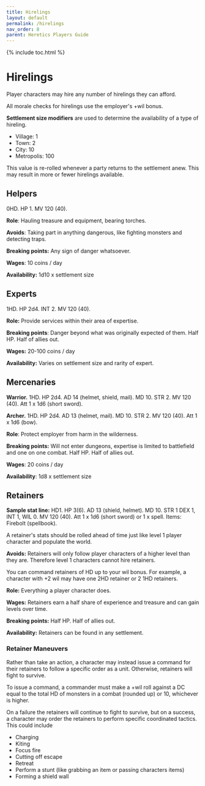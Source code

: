 ```yaml
---
title: Hirelings
layout: default
permalink: /hirelings
nav_order: 8
parent: Heretics Players Guide
---
```

{% include toc.html %}

# Hirelings
Player characters may hire any number of hirelings they can afford. 

All morale checks for hirelings use the employer's +wil bonus. 

**Settlement size modifiers** are used to determine the availability of a type of hireling. 

- Village: 1
- Town: 2
- City: 10
- Metropolis: 100

This value is re-rolled whenever a party returns to the settlement anew. This may result in more or fewer hirelings available. 

## Helpers
0HD. HP 1. MV 120 (40). 

**Role**: Hauling treasure and equipment, bearing torches. 

**Avoids**: Taking part in anything dangerous, like fighting monsters and detecting traps. 

**Breaking points:** Any sign of danger whatsoever. 

**Wages**: 10 coins / day

**Availability:** 1d10 x settlement size

## Experts
1HD. HP 2d4. INT 2. MV 120 (40).

**Role:** Provide services within their area of expertise. 

**Breaking points**: Danger beyond what was originally expected of them. Half HP. Half of allies out.

**Wages:** 20-100 coins / day

**Availability:** Varies on settlement size and rarity of expert. 

## Mercenaries
**Warrior.** 1HD. HP 2d4. AD 14 (helmet, shield, mail). MD 10. STR 2. MV 120 (40). Att 1 x 1d6 (short sword).

**Archer.** 1HD. HP 2d4. AD 13 (helmet, mail). MD 10. STR 2. MV 120 (40). Att 1 x 1d6 (bow).

**Role**: Protect employer from harm in the wilderness. 

**Breaking points:** Will not enter dungeons, expertise is limited to battlefield and one on one combat. Half HP. Half of allies out.

**Wages**: 20 coins / day

**Availability**: 1d8 x settlement size

## Retainers
**Sample stat line:** HD1. HP 3(6). AD 13 (shield, helmet). MD 10. STR 1 DEX 1, INT 1, WIL 0. MV 120 (40). Att 1 x 1d6 (short sword) or 1 x spell. Items: Firebolt (spellbook).

A retainer's stats should be rolled ahead of time just like level 1 player character and populate the world. 

**Avoids:** Retainers will only follow player characters of a higher level than they are. Therefore level 1 characters cannot hire retainers. 

You can command retainers of HD up to your wil bonus. For example, a character with +2 wil may have one 2HD retainer or 2 1HD retainers.

**Role:** Everything a player character does. 

**Wages:** Retainers earn a half share of experience and treasure and can gain levels over time.

**Breaking points:** Half HP. Half of allies out.

**Availability:** Retainers can be found in any settlement. 

### Retainer Maneuvers
Rather than take an action, a character may instead issue a command for their retainers to follow a specific order as a unit. Otherwise, retainers will fight to survive. 

To issue a command, a commander must make a +wil roll against a DC equal to the total HD of monsters in a combat (rounded up) or 10, whichever is higher.

On a failure the retainers will continue to fight to survive, but on a success, a character may order the retainers to perform specific coordinated tactics. This could include

- Charging
- Kiting
- Focus fire
- Cutting off escape
- Retreat
- Perform a stunt (like grabbing an item or passing characters items)
- Forming a shield wall

